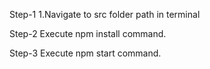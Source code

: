Step-1
1.Navigate to src folder path in terminal

Step-2
Execute npm install command.

Step-3
Execute npm start command.